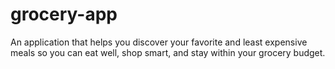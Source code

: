 # grocery-app
An application that helps you discover your favorite and least expensive meals so you can eat well, shop smart, and stay within your grocery budget.
